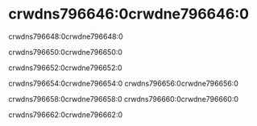 # crwdns796646:0crwdne796646:0

<p class="description">crwdns796648:0crwdne796648:0</p>

crwdns796650:0crwdne796650:0

crwdns796652:0crwdne796652:0

crwdns796654:0crwdne796654:0 crwdns796656:0crwdne796656:0

crwdns796658:0crwdne796658:0 crwdns796660:0crwdne796660:0

crwdns796662:0crwdne796662:0